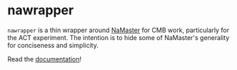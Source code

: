 # nawrapper

`nawrapper` is a thin wrapper around [NaMaster](https://github.com/LSSTDESC/NaMaster) for CMB work, particularly for the ACT experiment. The intention is to hide some of NaMaster's generality for conciseness and simplicity.

Read the [documentation](http://physics.princeton.edu/~zequnl/nawrapper/docs/build/html/index.html)!

